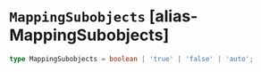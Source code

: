 # `MappingSubobjects` [alias-MappingSubobjects]
```typescript
type MappingSubobjects = boolean | 'true' | 'false' | 'auto';
```
